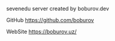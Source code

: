 sevenedu server created by boburov.dev

GitHub
https://github.com/boburov

WebSite
https://boburov.uz/
